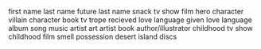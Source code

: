 first name
last name
future last name
snack
tv show
film
hero character
villain character
book
tv trope
recieved love language
given love language
album
song
music artist
art artist
book author/illustrator
childhood tv show
childhood film
smell
possession
desert island discs
